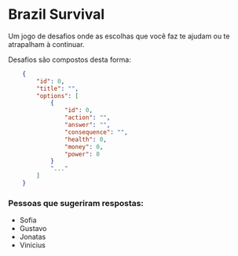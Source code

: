 # Brazil Survival

Um jogo de desafios onde as escolhas que você faz te ajudam ou te atrapalham à continuar.

Desafios são compostos desta forma: 
```json
    {
        "id": 0,
        "title": "",
        "options": [
            {
                "id": 0,
                "action": "",
                "answer": "",
                "consequence": "",
                "health": 0,
                "money": 0,
                "power": 0
            }
            "..."
        ]
    }
```


### Pessoas que sugeriram respostas:
- Sofia
- Gustavo 
- Jonatas
- Vinicius